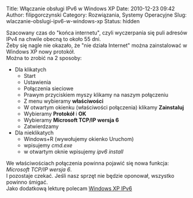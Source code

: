 Title: Włączanie obsługi IPv6 w Windows XP
Date: 2010-12-23 09:42
Author: filipgorczynski
Category: Rozwiązania, Systemy Operacyjne
Slug: wlaczanie-obslugi-ipv6-w-windows-xp
Status: hidden

Szacowany czas do "końca internetu", czyli wyczerpania się puli adresów IPv4 na chwile obecną to około 55 dni.  
Żeby się nagle nie okazało, że "nie działa Internet" można zainstalować w Windows XP nowy protokół.  
Można to zrobić na 2 sposoby:

-   Dla klikatych
    -   Start
    -   Ustawienia
    -   Połączenia sieciowe
    -   Prawym przyciskiem myszy klikamy na naszym połączeniu
    -   Z menu wybieramy **właściwości**
    -   W otwartym okienku (właściwości połączenia) klikamy **Zainstaluj**
    -   Wybieramy **Protokół** i **OK**
    -   Wybieramy **Microsoft TCP/IP wersja 6**
    -   Zatwierdzamy
-   Dla nieklikatych
    -   Windows+R (wywołujemy okienko Uruchom)
    -   wpisujemy *cmd.exe*
    -   w otwartym oknie wpisujemy *ipv6 install*

We właściwościach połączenia powinna pojawić się nowa funkcja: *Microsoft TCP/IP wersja 6*.  
I pozostaje czekać. Jeśli nasz sprzęt nie będzie oponował, wszystko powinno śmigać.  
Jako dodatkową lekturę polecam [Windows XP IPv6](http://ipv6int.net/systems/windows_xp-ipv6.html)
